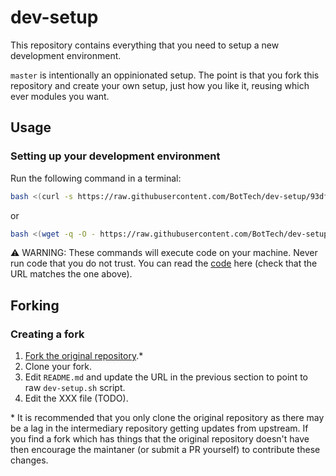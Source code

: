 # dev-setup

This repository contains everything that you need to setup a new development environment.

`master` is intentionally an oppinionated setup. The point is that you fork this repository and create your own setup, just how you like it, reusing which ever modules you want.

## Usage

### Setting up your development environment

Run the following command in a terminal:
```bash
bash <(curl -s https://raw.githubusercontent.com/BotTech/dev-setup/93df30a8318d0606a797990fa9ae9a67ca743359/dev-setup.sh)
```
or
```bash
bash <(wget -q -O - https://raw.githubusercontent.com/BotTech/dev-setup/93df30a8318d0606a797990fa9ae9a67ca743359/dev-setup.sh)
```

⚠️ WARNING: These commands will execute code on your machine. Never run code that you do not trust. You can read the [code](https://raw.githubusercontent.com/BotTech/dev-setup/93df30a8318d0606a797990fa9ae9a67ca743359/dev-setup.sh) here (check that the URL matches the one above).

## Forking

### Creating a fork

1. [Fork the original repository](fork-do-not-change-this).*
1. Clone your fork.
1. Edit `README.md` and update the URL in the previous section to point to raw `dev-setup.sh` script.
1. Edit the XXX file (TODO).

\* It is recommended that you only clone the original repository as there may be a lag in the intermediary repository getting updates from upstream. If you find a fork which has things that the original repository doesn't have then encourage the maintaner (or submit a PR yourself) to contribute these changes.

[fork-do-not-change-this]: https://github.com/BotTech/dev-setup/fork

